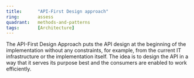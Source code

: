 ```yaml
---
title:      "API-First Design approach"
ring:       assess
quadrant:   methods-and-patterns
tags:       [Architecture]
---
```


The API-First Design Approach puts the API design at the beginning of the implementation without any constraints, for example, from the current IT infrastructure or the implementation itself. The idea is to design the API in a way that it serves its purpose best and the consumers are enabled to work efficiently.